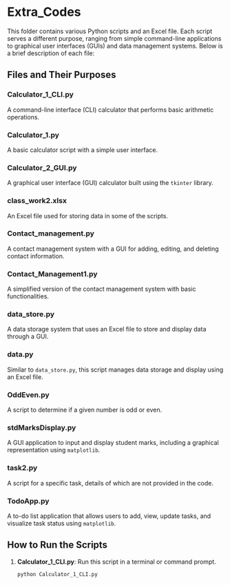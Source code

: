 # Extra_Codes

This folder contains various Python scripts and an Excel file. Each script serves a different purpose, ranging from simple command-line applications to graphical user interfaces (GUIs) and data management systems. Below is a brief description of each file:

## Files and Their Purposes

### Calculator_1_CLI.py
A command-line interface (CLI) calculator that performs basic arithmetic operations.

### Calculator_1.py
A basic calculator script with a simple user interface.

### Calculator_2_GUI.py
A graphical user interface (GUI) calculator built using the `tkinter` library.

### class_work2.xlsx
An Excel file used for storing data in some of the scripts.

### Contact_management.py
A contact management system with a GUI for adding, editing, and deleting contact information.

### Contact_Management1.py
A simplified version of the contact management system with basic functionalities.

### data_store.py
A data storage system that uses an Excel file to store and display data through a GUI.

### data.py
Similar to `data_store.py`, this script manages data storage and display using an Excel file.

### OddEven.py
A script to determine if a given number is odd or even.

### stdMarksDisplay.py
A GUI application to input and display student marks, including a graphical representation using `matplotlib`.

### task2.py
A script for a specific task, details of which are not provided in the code.

### TodoApp.py
A to-do list application that allows users to add, view, update tasks, and visualize task status using `matplotlib`.

## How to Run the Scripts

1. **Calculator_1_CLI.py**: Run this script in a terminal or command prompt.
   ```sh
   python Calculator_1_CLI.py
